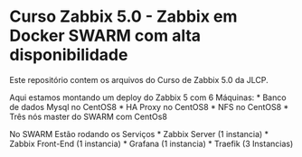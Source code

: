 # Curso Zabbix 5.0 - Zabbix em Docker SWARM com alta disponibilidade

Este repositório contem os arquivos do Curso de Zabbix 5.0 da JLCP. 

Aqui estamos montando um deploy do Zabbix 5 com 6 Máquinas:
	* Banco de dados Mysql no CentOS8
	* HA Proxy no CentOS8
	* NFS no CentOS8
	* Três nós master do SWARM com CentOs8

No SWARM Estão rodando os Serviços
	* Zabbix Server (1 instancia)
	* Zabbix Front-End (1 instancia)
	* Grafana (1 instancia)
	* Traefik (3 Instancias)
